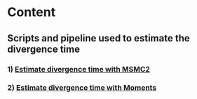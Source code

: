 # Content

## Scripts and pipeline used to estimate the divergence time

### 1) [Estimate divergence time with MSMC2](https://github.com/XueyunF/nsp_phylogeo/blob/main/Est_Divergence_time/MSMC2%20pipeline.md) 
### 2) [Estimate divergence time with Moments](https://github.com/XueyunF/nsp_phylogeo/blob/main/Est_Divergence_time/Moments%20pipeline.md)
